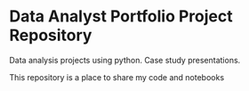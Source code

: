 # Data Analyst Portfolio Project Repository

Data analysis projects using python.
Case study presentations.

This repository is a place to share my code and notebooks
